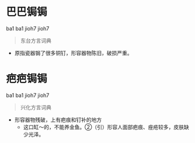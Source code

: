 # 巴巴锔锔
ba1 ba1 jioh7 jioh7
> 东台方言词典
- 原指瓷器锔了很多铜钉，形容器物陈旧，破损严重。

# 疤疤锔锔
ba1 ba1 jioh7 jioh7
> 兴化方言词典
- 形容器物残破，上有疤痕和钉补的地方
  - 这口缸～的，不能养金鱼。②（引）形容人面部疤痕、痤疮较多，皮肤缺少光泽。
